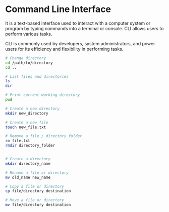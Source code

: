 # Command Line Interface
It is a text-based interface used to interact with a computer system or program by typing commands into a terminal or console. CLI allows users to perform various tasks.

CLI is commonly used by developers, system administrators, and power users for its efficiency and flexibility in performing tasks.

```bash
# Change directory
cd /path/to/directory
cd ..

# List files and directories
ls
dir

# Print current working directory
pwd

# Create a new directory
mkdir new_directory

# Create a new file
touch new_file.txt

# Remove a file / directory_folder
rm file.txt 
rmdir directory_folder


# Create a directory
mkdir directory_name

# Rename a file or directory
mv old_name new_name

# Copy a file or directory
cp file/directory destination

# Move a file or directory
mv file/directory destination
```